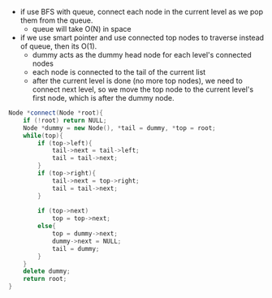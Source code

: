 - if use BFS with queue, connect each node in the current level as we pop them from the queue.
    - queue will take O(N) in space
- if we use smart pointer and use connected top nodes to traverse instead of queue, then its O(1).
    - dummy acts as the dummy head node for each level's connected nodes
    - each node is connected to the tail of the current list
    - after the current level is done (no more top nodes), we need to connect next level, so we move the top node to the current level's first node, which is after the dummy node.
    

```cpp
Node *connect(Node *root){
    if (!root) return NULL;
    Node *dummy = new Node(), *tail = dummy, *top = root;
    while(top){
        if (top->left){
            tail->next = tail->left;
            tail = tail->next;
        }
        if (top->right){
            tail->next = top->right;
            tail = tail->next;
        }
        
        if (top->next)
            top = top->next;
        else{
            top = dummy->next;
            dummy->next = NULL;
            tail = dummy;
        }
    }
    delete dummy;
    return root;
}
```
